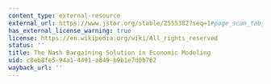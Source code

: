```yaml
---
content_type: external-resource
external_url: https://www.jstor.org/stable/2555382?seq=1#page_scan_tab_contents
has_external_license_warning: true
license: https://en.wikipedia.org/wiki/All_rights_reserved
status: ''
title: The Nash Bargaining Solution in Economic Modeling
uid: c8eb8fe5-94a1-4491-a849-b9b1e7d0b762
wayback_url: ''
---
```

